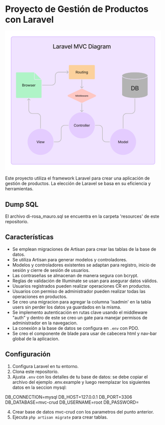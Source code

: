 # Proyecto de Gestión de Productos con Laravel

![Diagrama](resources/images/MVC-Laravel.jpg)

Este proyecto utiliza el framework Laravel para crear una aplicación de gestión de productos. La elección de Laravel se basa en su eficiencia y herramientas.

## Dump SQL

El archivo di-rosa_mauro.sql se encuentra en la carpeta 'resources' de este repositorio.

## Características

- Se emplean migraciones de Artisan para crear las tablas de la base de datos.
- Se utiliza Artisan para generar modelos y controladores.
- Modelos y controladores existentes se adaptan para registro, inicio de sesión y cierre de sesión de usuarios.
- Las contraseñas se almacenan de manera segura con bcrypt.
- Reglas de validación de Illuminate se usan para asegurar datos válidos.
- Usuarios registrados pueden realizar operaciones CR en productos.
- Usuarios con permiso de administrador pueden realizar todas las operaciones en productos.
- Se creo una migracion para agregar la columna 'isadmin' en la tabla users sin perder los datos ya guardados en la misma.
- Se implemento autenticación en rutas clave usando el middleware "auth" y dentro de este se creo un gate para manejar permisos de administrador en la navegacion.
- La conexión a la base de datos se configura en `.env` con PDO.
- Se creo el componente de blade para usar de cabecera html y nav-bar global de la aplicacion.

## Configuración

1. Configura Laravel en tu entorno.
2. Clona este repositorio.
3. Ajusta `.env` con los detalles de tu base de datos: se debe copiar el archivo del ejemplo .env.example y luego reemplazar los siguientes datos en la seccion mysql: 

DB_CONNECTION=mysql
DB_HOST=127.0.0.1
DB_PORT=3306
DB_DATABASE=mvc-crud
DB_USERNAME=root
DB_PASSWORD=

4. Crear base de datos mvc-crud con los parametros del punto anterior.
5. Ejecuta `php artisan migrate` para crear tablas.
